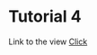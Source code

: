 # Tutorial 4

Link to the view
[Click](https://jaunerc.github.io/WebGL-Tut/tutorial-04/ "Tutorial 4")